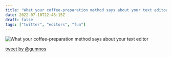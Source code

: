 ```yaml
---
title: "What your coffee-preparation method says about your text editor"
date: 2022-07-10T22:48:15Z
draft: false
tags: ["twitter", "editors", "fun"]
---
```


![What your coffee-preparation method says about your  text editor](/images/coffee-editors.jpeg)

[tweet by @gumnos](https://twitter.com/gumnos/status/1546198642477907969)
